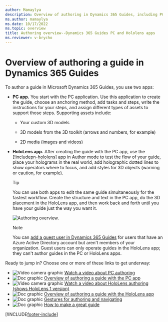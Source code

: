 ```yaml
---
author: Mamaylya
description: Overview of authoring in Dynamics 365 Guides, including PC authoring and HoloLens authoring
ms.author: mamaylya
ms.date: 10/17/2022
ms.topic: overview
title: Authoring overview--Dynamics 365 Guides PC and Hololens apps
ms.reviewer: v-brycho
---
```


# Overview of authoring a guide in Dynamics 365 Guides
 
To author a guide in Microsoft Dynamics 365 Guides, you use two apps:

- **PC app.** You start with the PC application. Use this application to create the guide, choose an anchoring method, 
add tasks and steps, write the instructions for your steps, and assign different types of assets to support those steps. 
Supporting assets include:

    - Your custom 3D models

    - 3D models from the 3D toolkit (arrows and numbers, for example)

    - 2D media (images and videos)

- **HoloLens app.** After creating the guide with the PC app, use the [!include[pn-hololens](../includes/pn-hololens.md)] app in Author mode to test the flow of your guide, place your holograms in the real world, add holographic dotted lines to show operators where to focus, and add styles for 3D objects (warning or caution, for example).

    > [!TIP]
    > You can use both apps to edit the same guide simultaneously for the fastest workflow. Create the structure and text in the PC app, do the 3D placement in the HoloLens app, and then work back and forth until you have your guide just the way you want it. 

    ![Authoring overview.](media/authoring-overview.PNG "Authoring overview")
    
     >[!NOTE]
     > You can [add a guest user in Dynamics 365 Guides](admin-add-guest-user.md) for users that have an Azure Active Directory account but aren't members of your organization. Guest users can only operate guides in the HoloLens app; they can't author guides in the PC or HoloLens apps.

Ready to jump in? Choose one or more of these links to get underway:

- ![Video camera graphic](media/video-camera.PNG "Video camera graphic") [Watch a video about PC authoring](https://aka.ms/pcauthor)
- ![Doc graphic](media/doc-icon.PNG "Doc graphic") [Overview of authoring a guide with the PC app](pc-app-overview.md)
- ![Video camera graphic](media/video-camera.PNG "Video camera graphic") [Watch a video about HoloLens authoring (shows HoloLens 1 version)](https://aka.ms/hololensauthor)
- ![Doc graphic](media/doc-icon.PNG "Doc graphic") [Overview of authoring a guide with the HoloLens app](hololens-app-overview.md)
- ![Doc graphic](media/doc-icon.PNG "Doc graphic") [Gestures for authoring and navigating](authoring-gestures-HL2.md)
- ![Doc graphic](media/doc-icon.PNG "Doc graphic") [How to make a great guide](great-guide.md)


[!INCLUDE[footer-include](../includes/footer-banner.md)]
